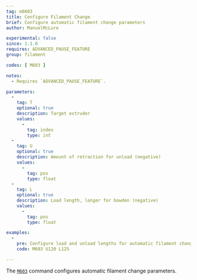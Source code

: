 ```yaml
---
tag: m0603
title: Configure Filament Change
brief: Configure automatic filament change parameters
author: ManuelMcLure

experimental: false
since: 1.1.0
requires: ADVANCED_PAUSE_FEATURE
group: filament

codes: [ M603 ]

notes:
  - Requires `ADVANCED_PAUSE_FEATURE`.

parameters:
  -
    tag: T
    optional: true
    description: Target extruder
    values:
      -
        tag: index
        type: int
  -
    tag: U
    optional: true
    description: Amount of retraction for unload (negative)
    values:
      -
        tag: pos
        type: float
  -
    tag: L
    optional: true
    description: Load length, longer for bowden (negative)
    values:
      -
        tag: pos
        type: float

examples:
  -
    pre: Configure load and unload lengths for automatic filament change
    code: M603 U120 L125

---
```


The [`M603`](/docs/gcode/M603.html) command configures automatic filament change parameters.
